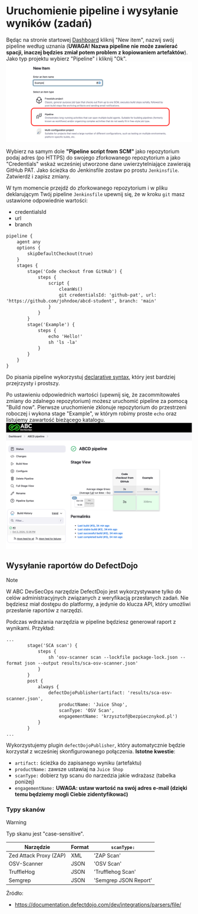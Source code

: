 # Uruchomienie pipeline i wysyłanie wyników (zadań)

Będąc na stronie startowej [Dashboard](http://localhost:8080/) kliknij "New item", nazwij swój pipeline według uznania (**UWAGA! Nazwa pipeline nie może zawierać spacji, inaczej będzies zmiał potem problem z kopiowaniem artefaktów**). Jako typ projektu wybierz "Pipeline" i kliknij "Ok".
![jenkins new item](../assets/images/jenkins_new_item.png)

Wybierz na samym dole **"Pipeline script from SCM"** jako repozytorium podaj adres (po HTTPS) do swojego zforkowanego repozytorium a jako "Credentials" wskaż wcześniej utworzone dane uwierzytelniające zawierają GitHub PAT. Jako ścieżka do Jenkinsfile zostaw po prostu `Jenkinsfile`. Zatwierdź i zapisz zmiany.

W tym momencie przejdź do zforkowanego repozytorium i w pliku deklarującym Twój pipeline `Jenkinsfile` upewnij się, że w kroku `git` masz ustawione odpowiednie wartości:
* credentialsId
* url
* branch

```Jenkinsfile
pipeline {
    agent any
    options {
        skipDefaultCheckout(true)
    }
    stages {
        stage('Code checkout from GitHub') {
            steps {
                script {
                    cleanWs()
                    git credentialsId: 'github-pat', url: 'https://github.com/johndoe/abcd-student', branch: 'main'
                }
            }
        }
        stage('Example') {
            steps {
                echo 'Hello!'
                sh 'ls -la'
            }
        }
    }
}
```
Do pisania pipeline wykorzystuj [declarative syntax](https://www.jenkins.io/doc/book/pipeline/syntax/#declarative-pipeline), który jest bardziej przejrzysty i prostszy.

Po ustawieniu odpowiednich wartości (upewnij się, że zacommitowałeś zmiany do zdalnego repozytorium) możesz uruchomić pipeline za pomocą "Build now". Pierwsze uruchomienie zklonuje repozytorium do przestrzeni roboczej i wykona stage "Example", w którym robimy proste `echo` oraz listujemy zawartość bieżącego katalogu.
![jenkins first run](../assets/images/jenkins_first_pipeline_run.png)

## Wysyłanie raportów do DefectDojo
> [!NOTE]
> W ABC DevSecOps narzędzie DefectDojo jest wykorzystywane tylko do celów administracyjnych związanych z weryfikacją przesłanych zadań. Nie będziesz miał dostępu do platformy, a jedynie do klucza API, który umożliwi przesłanie raportów z narzędzi.

Podczas wdrażania narzędzia w pipeline będziesz generował raport z wynikami. Przykład:

```
...
        stage('SCA scan') {
            steps {
                sh 'osv-scanner scan --lockfile package-lock.json --format json --output results/sca-osv-scanner.json'
            }
        }
        post {
            always {
                defectDojoPublisher(artifact: 'results/sca-osv-scanner.json', 
                    productName: 'Juice Shop', 
                    scanType: 'OSV Scan', 
                    engagementName: 'krzysztof@bezpiecznykod.pl')
            }
        }
...
```

Wykorzystujemy plugin `defectDojoPublisher`, który automatycznie będzie korzystał z wcześniej skonfigurowanego połączenia. **Istotne kwestie**:
- `artifact:` ścieżka do zapisanego wyniku (artefaktu)
- `productName:` zawsze ustawiaj na `Juice Shop`
- `scanType:` dobierz typ scanu do narzedzia jakie wdrażasz (tabelka poniżej)
- `engagementName:` **UWAGA: ustaw wartość na swój adres e-mail (dzięki temu będziemy mogli Ciebie zidentyfikować)**

### Typy skanów
> [!WARNING]
> Typ skanu jest "case-sensitive".

| Narzędzie              | Format | `scanType:`           |
|------------------------|--------|-----------------------|
| Zed Attack Proxy (ZAP) | XML    | 'ZAP Scan'            |
| OSV-Scanner            | JSON   | 'OSV Scan'            |
| TruffleHog             | JSON   | 'Trufflehog Scan'     |
| Semgrep                | JSON   | 'Semgrep JSON Report' |

Źródło:
- https://documentation.defectdojo.com/dev/integrations/parsers/file/